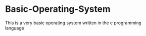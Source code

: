 # Basic-Operating-System
This is a very basic operating system written in the c programming language
